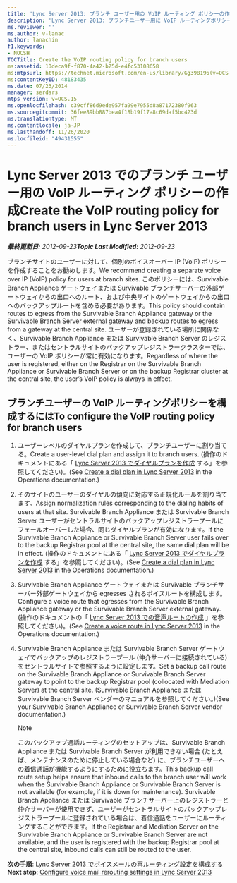 ```yaml
---
title: 'Lync Server 2013: ブランチ ユーザー用の VoIP ルーティング ポリシーの作成'
description: 'Lync Server 2013: ブランチユーザー用に VoIP ルーティングポリシーを作成します。'
ms.reviewer: ''
ms.author: v-lanac
author: lanachin
f1.keywords:
- NOCSH
TOCTitle: Create the VoIP routing policy for branch users
ms:assetid: 10deca9f-f870-4a42-b25d-e4fc53108658
ms:mtpsurl: https://technet.microsoft.com/en-us/library/Gg398196(v=OCS.15)
ms:contentKeyID: 48183435
ms.date: 07/23/2014
manager: serdars
mtps_version: v=OCS.15
ms.openlocfilehash: c39cff86d9ede957fa99e7955d8a87172380f963
ms.sourcegitcommit: 36fee89bb887bea4f18b19f17a8c69daf5bc423d
ms.translationtype: MT
ms.contentlocale: ja-JP
ms.lasthandoff: 11/26/2020
ms.locfileid: "49431555"
---
```

# <a name="create-the-voip-routing-policy-for-branch-users-in-lync-server-2013"></a><span data-ttu-id="ff291-103">Lync Server 2013 でのブランチ ユーザー用の VoIP ルーティング ポリシーの作成</span><span class="sxs-lookup"><span data-stu-id="ff291-103">Create the VoIP routing policy for branch users in Lync Server 2013</span></span>

<div data-xmlns="http://www.w3.org/1999/xhtml">

<div class="topic" data-xmlns="http://www.w3.org/1999/xhtml" data-msxsl="urn:schemas-microsoft-com:xslt" data-cs="https://msdn.microsoft.com/">

<div data-asp="https://msdn2.microsoft.com/asp">



</div>

<div id="mainSection">

<div id="mainBody"><span data-ttu-id="ff291-104">

<span> </span></span><span class="sxs-lookup"><span data-stu-id="ff291-104">

<span> </span></span></span>

<span data-ttu-id="ff291-105">_**最終更新日:** 2012-09-23_</span><span class="sxs-lookup"><span data-stu-id="ff291-105">_**Topic Last Modified:** 2012-09-23_</span></span>

<span data-ttu-id="ff291-106">ブランチサイトのユーザーに対して、個別のボイスオーバー IP (VoIP) ポリシーを作成することをお勧めします。</span><span class="sxs-lookup"><span data-stu-id="ff291-106">We recommend creating a separate voice over IP (VoIP) policy for users at branch sites.</span></span> <span data-ttu-id="ff291-107">このポリシーには、Survivable Branch Appliance ゲートウェイまたは Survivable ブランチサーバーの外部ゲートウェイからの出口へのルート、および中央サイトのゲートウェイからの出口へのバックアップルートを含める必要があります。</span><span class="sxs-lookup"><span data-stu-id="ff291-107">This policy should contain routes to egress from the Survivable Branch Appliance gateway or the Survivable Branch Server external gateway and backup routes to egress from a gateway at the central site.</span></span> <span data-ttu-id="ff291-108">ユーザーが登録されている場所に関係なく、Survivable Branch Appliance または Survivable Branch Server のレジストラー、またはセントラルサイトのバックアップレジストラークラスターでは、ユーザーの VoIP ポリシーが常に有効になります。</span><span class="sxs-lookup"><span data-stu-id="ff291-108">Regardless of where the user is registered, either on the Registrar on the Survivable Branch Appliance or Survivable Branch Server or on the backup Registrar cluster at the central site, the user’s VoIP policy is always in effect.</span></span>

<div>

## <a name="to-configure-the-voip-routing-policy-for-branch-users"></a><span data-ttu-id="ff291-109">ブランチユーザーの VoIP ルーティングポリシーを構成するには</span><span class="sxs-lookup"><span data-stu-id="ff291-109">To configure the VoIP routing policy for branch users</span></span>

1.  <span data-ttu-id="ff291-110">ユーザーレベルのダイヤルプランを作成して、ブランチユーザーに割り当てる。</span><span class="sxs-lookup"><span data-stu-id="ff291-110">Create a user-level dial plan and assign it to branch users.</span></span> <span data-ttu-id="ff291-111">(操作のドキュメントにある「 [Lync Server 2013 でダイヤルプランを作成](lync-server-2013-create-a-dial-plan.md) する」を参照してください)。</span><span class="sxs-lookup"><span data-stu-id="ff291-111">(See [Create a dial plan in Lync Server 2013](lync-server-2013-create-a-dial-plan.md) in the Operations documentation.)</span></span>

2.  <span data-ttu-id="ff291-112">そのサイトのユーザーのダイヤルの傾向に対応する正規化ルールを割り当てます。</span><span class="sxs-lookup"><span data-stu-id="ff291-112">Assign normalization rules corresponding to the dialing habits of users at that site.</span></span> <span data-ttu-id="ff291-113">Survivable Branch Appliance または Survivable Branch Server ユーザーがセントラルサイトのバックアップレジストラープールにフェールオーバーした場合、同じダイヤルプランが有効になります。</span><span class="sxs-lookup"><span data-stu-id="ff291-113">If the Survivable Branch Appliance or Survivable Branch Server user fails over to the backup Registrar pool at the central site, the same dial plan will be in effect.</span></span> <span data-ttu-id="ff291-114">(操作のドキュメントにある「 [Lync Server 2013 でダイヤルプランを作成](lync-server-2013-create-a-dial-plan.md) する」を参照してください)。</span><span class="sxs-lookup"><span data-stu-id="ff291-114">(See [Create a dial plan in Lync Server 2013](lync-server-2013-create-a-dial-plan.md) in the Operations documentation.)</span></span>

3.  <span data-ttu-id="ff291-115">Survivable Branch Appliance ゲートウェイまたは Survivable ブランチサーバー外部ゲートウェイから egresses されるボイスルートを構成します。</span><span class="sxs-lookup"><span data-stu-id="ff291-115">Configure a voice route that egresses from the Survivable Branch Appliance gateway or the Survivable Branch Server external gateway.</span></span> <span data-ttu-id="ff291-116">(操作のドキュメントの「 [Lync Server 2013 での音声ルートの作成](lync-server-2013-create-a-voice-route.md) 」を参照してください)。</span><span class="sxs-lookup"><span data-stu-id="ff291-116">(See [Create a voice route in Lync Server 2013](lync-server-2013-create-a-voice-route.md) in the Operations documentation.)</span></span>

4.  <span data-ttu-id="ff291-117">Survivable Branch Appliance または Survivable Branch Server ゲートウェイでバックアップのレジストラープール (仲介サーバーに接続されている) をセントラルサイトで参照するように設定します。</span><span class="sxs-lookup"><span data-stu-id="ff291-117">Set a backup call route on the Survivable Branch Appliance or Survivable Branch Server gateway to point to the backup Registrar pool (collocated with Mediation Server) at the central site.</span></span> <span data-ttu-id="ff291-118">(Survivable Branch Appliance または Survivable Branch Server ベンダーのマニュアルを参照してください。)</span><span class="sxs-lookup"><span data-stu-id="ff291-118">(See your Survivable Branch Appliance or Survivable Branch Server vendor documentation.)</span></span>
    
    <div>
    

    > [!NOTE]  
    > <span data-ttu-id="ff291-119">このバックアップ通話ルーティングのセットアップは、Survivable Branch Appliance または Survivable Branch Server が利用できない場合 (たとえば、メンテナンスのために停止している場合など) に、ブランチユーザーへの着信通話が機能するようにするために役立ちます。</span><span class="sxs-lookup"><span data-stu-id="ff291-119">This backup call route setup helps ensure that inbound calls to the branch user will work when the Survivable Branch Appliance or Survivable Branch Server is not available (for example, if it is down for maintenance).</span></span> <span data-ttu-id="ff291-120">Survivable Branch Appliance または Survivable ブランチサーバー上のレジストラーと仲介サーバーが使用できず、ユーザーがセントラルサイトのバックアップレジストラープールに登録されている場合は、着信通話をユーザーにルーティングすることができます。</span><span class="sxs-lookup"><span data-stu-id="ff291-120">If the Registrar and Mediation Server on the Survivable Branch Appliance or Survivable Branch Server are not available, and the user is registered with the backup Registrar pool at the central site, inbound calls can still be routed to the user.</span></span>

    
    </div>

<span data-ttu-id="ff291-121">**次の手順**: [Lync Server 2013 でボイスメールの再ルーティング設定を構成する](lync-server-2013-configure-voice-mail-rerouting-settings.md)</span><span class="sxs-lookup"><span data-stu-id="ff291-121">**Next step**: [Configure voice mail rerouting settings in Lync Server 2013](lync-server-2013-configure-voice-mail-rerouting-settings.md)</span></span>

<span data-ttu-id="ff291-122"></div>

</div>

<span> </span>

</div>

</div>

</span><span class="sxs-lookup"><span data-stu-id="ff291-122"></div>

</div>

<span> </span>

</div>

</div>

</span></span></div>

